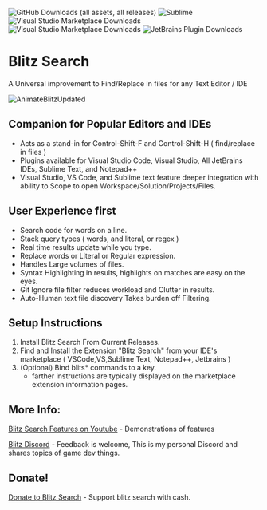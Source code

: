 ![GitHub Downloads (all assets, all releases)](https://img.shields.io/github/downloads/natestah/blitzsearch/total?label=Installs)
![Sublime](https://img.shields.io/packagecontrol/dt/BlitzSearch?label=Sublime%20Text)
![Visual Studio Marketplace Downloads](https://img.shields.io/visual-studio-marketplace/d/NathanSilvers.BlitzSearch?label=VS%20Code)
![Visual Studio Marketplace Downloads](https://img.shields.io/visual-studio-marketplace/d/NathanSilvers.BlitzSearchVS?label=Visual%20Studio)
![JetBrains Plugin Downloads](https://img.shields.io/jetbrains/plugin/d/24564-blitzsearch?label=Jetbrains%20)


# Blitz Search 

A Universal improvement to Find/Replace in files for any Text Editor / IDE

![AnimateBlitzUpdated](https://github.com/user-attachments/assets/b51d0d60-7ee1-4527-bd01-b03e52c929da)

## Companion for Popular Editors and IDEs
* Acts as a stand-in for Control-Shift-F  and Control-Shift-H ( find/replace in files )
* Plugins available for Visual Studio Code, Visual Studio, All JetBrains IDEs, Sublime Text, and Notepad++
* Visual Studio, VS Code, and Sublime text feature deeper integration with ability to Scope to open Workspace/Solution/Projects/Files.

 ## User Experience first
* Search code for words on a line.
* Stack query types ( words, and literal, or regex )
* Real time results update while you type.
* Replace words or Literal or Regular expression.
* Handles Large volumes of files. 
* Syntax Highlighting in results,  highlights on matches are easy on the eyes.
* Git Ignore file filter reduces workload and Clutter in results.
* Auto-Human text file discovery Takes burden off Filtering.
 
## Setup Instructions

1) Install Blitz Search From Current Releases. 
2) Find and Install the Extension "Blitz Search" from your IDE's marketplace ( VSCode,VS,Sublime Text, Notepad++, Jetbrains ) 
3) (Optional) Bind blits* commands to a key. 
    * farther instructions are typically displayed on the marketplace extension information pages.

## More Info:

[Blitz Search Features on Youtube](https://youtube.com/playlist?list=PLDB5sR-xyaUYymdLPoywoApQ1ZlLl157d&si=6hpIiOI5kr7kPH8k) - Demonstrations of features

[Blitz Discord](https://discord.com/invite/UYPwQY9ngm) - Feedback is welcome, This is my personal Discord and shares topics of game dev things.

## Donate!

[Donate to Blitz Search](https://natestah.com/blitz-search) - Support blitz search with cash.

